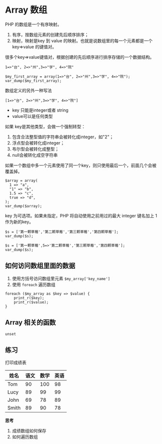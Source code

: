 # Array 数组
PHP 的数组是一个有序映射。
1. 有序，按数组元素的创建先后顺序排序；
2. 映射，映射是key 到 value 的映射。也就是说数组里的每一个元素都是一个key=>value 的键值对。

很多个key=>value键值对，根据创建的先后顺序进行排序存储的一个数据结构。

```
1=>"台", 2=>"州",3=>"学", 4=>"院"
```
```
$my_first_array = array(1=>"台", 2=>"州",3=>"学", 4=>"院");
var_dump($my_first_array);
```
数组定义的另外一种写法
```
[1=>"台", 2=>"州",3=>"学", 4=>"院"]
```
- key 只能是integer或者 string
- value可以是任何类型

如果 key是其他类型，会做一个强制转型：
1. 包含合法整型值的字符串会被转化成integer，如"2"；
2. 浮点型会被转化成integer；
3. 布尔型会被转化成整型；
4. null会被转化成空字符串

如果一个数组中多一个元素使用了同一个key，则只使用最后一个，前面几个会被覆盖掉。
```
$array = array(  
  1 => "a",  
  "1" => "b",  
  1.5 => "c",  
  true => "d",  
);  
var_dump($array);
```

key 为可选项。如果未指定，PHP 将自动使用之前用过的最大 integer 键名加上 1 作为新的key。

```
$s = ['第一颗草莓','第二颗草莓','第三颗草莓','第四颗草莓'];
var_dump($s);
```
```
$s = ['第一颗草莓',5=>'第二颗草莓','第三颗草莓','第四颗草莓'];
var_dump($s);
```

## 如何访问数组里面的数据
1. 使用方括号访问数组里元素
`$my_array['key_name']`
2. 使用 `foreach` 遍历数组
```
foreach ($my_array as $key => $value) {
	print_r($key);
	print_r($value);
}
```
## Array 相关的函数
`unset`

## 练习
打印成绩表

姓名|语文|数学|英语
--|--|--|--
Tom|90|100|98
Lucy|89|99|99
John|69|78|89
Smith|89|90|78
**思考**
1. 成绩数组如何保存
2. 如何遍历数组
<!--stackedit_data:
eyJoaXN0b3J5IjpbLTE2NjY3MTg4NzEsMTIxOTk0NzE0OF19
-->
<!--stackedit_data:
eyJoaXN0b3J5IjpbLTkwMDk1MTMzMV19
-->